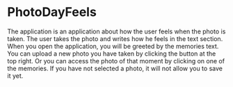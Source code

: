 # PhotoDayFeels
The application is an application about how the user feels when the photo is taken. The user takes the photo and writes how he feels in the text section. When you open the application, you will be greeted by the memories text. You can upload a new photo you have taken by clicking the button at the top right. Or you can access the photo of that moment by clicking on one of the memories. If you have not selected a photo, it will not allow you to save it yet.
